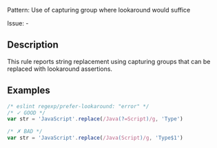 Pattern: Use of capturing group where lookaround would suffice

Issue: -

## Description

This rule reports string replacement using capturing groups that can be replaced with lookaround assertions.

## Examples

```js
/* eslint regexp/prefer-lookaround: "error" */
/* ✓ GOOD */
var str = 'JavaScript'.replace(/Java(?=Script)/g, 'Type')

/* ✗ BAD */
var str = 'JavaScript'.replace(/Java(Script)/g, 'Type$1')
```

